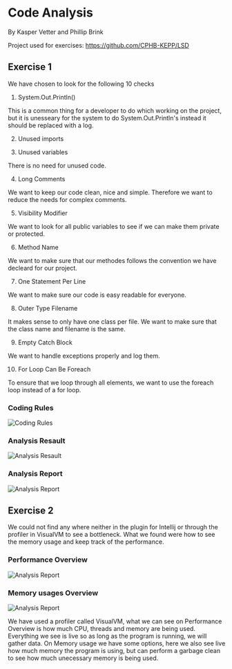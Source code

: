 # Code Analysis

By Kasper Vetter and Phillip Brink

Project used for exercises: https://github.com/CPHB-KEPP/LSD

## Exercise 1

We have chosen to look for the following 10 checks

1. System.Out.Println()

  This is a common thing for a developer to do which working on the project, but it is unesseary for the system to do System.Out.Println's
  instead it should be replaced with a log.
  
2. Unused imports

3. Unused variables

  There is no need for unused code.
  
4. Long Comments

  We want to keep our code clean, nice and simple. Therefore we want to reduce the needs for complex comments.
  
5. Visibility Modifier

  We want to look for all public variables to see if we can make them private or protected.
  
6. Method Name

  We want to make sure that our methodes follows the convention we have decleard for our project.
  
7. One Statement Per Line

  We want to make sure our code is easy readable for everyone.
  
8. Outer Type Filename

  It makes sense to only have one class per file. We want to make sure that the class name and filename is the same.
  
9. Empty Catch Block

  We want to handle exceptions properly and log them.
  
10. For Loop Can Be Foreach

  To ensure that we loop through all elements, we want to use the foreach loop instead of a for loop.
  
 ### Coding Rules 
 ![Coding Rules](https://github.com/Kvetter/ufo-linq/blob/master/img/Coding_Rules.png)
 ### Analysis Resault
 ![Analysis Resault](https://github.com/Kvetter/ufo-linq/blob/master/img/Analysis_Resault.png)
 ### Analysis Report
![Analysis Report](https://github.com/Kvetter/ufo-linq/blob/master/img/PMD_Report.png)

## Exercise 2

We could not find any where neither in the plugin for Intellij or through the profiler in VisualVM to see a bottleneck.
What we found were how to see the memory usage and keep track of the performance.

### Performance Overview
![Analysis Report](https://github.com/Kvetter/ufo-linq/blob/master/img/Performence_Overview.png)

### Memory usages Overview
![Analysis Report](https://github.com/Kvetter/ufo-linq/blob/master/img/Memory_Overview.png)

We have used a profiler called VisualVM, what we can see on Performance Overview is how much CPU, threads and memory are being used.
Everything we see is live so as long as the program is running, we will gather data. On Memory usage we have some options, here we also see live how much memory the program is using, but can perform a garbage clean to see how much unecessary memory is being used. 
